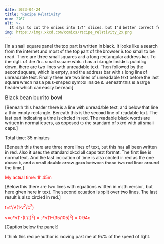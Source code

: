 ```yaml
---
date: 2023-04-24
title: "Recipe Relativity"
num: 2767
alt: >-
  It says to cut the onions into 1/4" slices, but I'd better correct for length contraction.
img: https://imgs.xkcd.com/comics/recipe_relativity_2x.png
---
```

[In a small square panel the top part is written in black. It looks like a search from the internet and most of the top part of the browser is too small to be read. There are three small squares and a long rectangular address bar. To the right of the first small square which has a triangle inside it pointing down, there are two lines with unreadable text. Then followed by the second square, which is empty, and the address bar with a long line of unreadable text. Finally there are two lines of unreadable text before the last square which has a plus-shaped symbol inside it. Beneath this is a large header which can easily be read:]

<big>Black bean burrito bowl</big>

[Beneath this header there is a line with unreadable text, and below that line a thin empty rectangle. Beneath this is the second line of readable text. The last part indicating a time is circled in red. The readable black words are written in normal letters, as opposed to the standard of xkcd with all small caps.]

Total time: 35 minutes

[Beneath this there are three more lines of text, but this has all been written in red. Also it uses the standard xkcd all caps text format. The first line is normal text. And the last indication of time is also circled in red as the one above it, and a small double arrow goes between those two red lines around the time.]

<font color="red">My actual time: 1h 45m</font>

[Below this there are two lines with equations written in math version, but here given here in text. The second equation is split over two lines. The last result is also circled in red.]

<font color="red">t=t'/√(1-v<sup>2</sup>/c<sup>2</sup>)</font>

<font color="red">v=c\*√(1-(t'/t)<sup>2</sup>) = c\*√(1-(35/105)<sup>2</sup>) = 0.94c</font>

[Caption below the panel:]

I think this recipe author is moving past me at 94% of the speed of light.